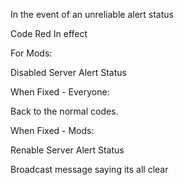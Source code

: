 In the event of an unreliable alert status


Code Red In effect

For Mods:

Disabled Server Alert Status

When Fixed - Everyone:

Back to the normal codes.

When Fixed - Mods:

Renable Server Alert Status

Broadcast message saying its all clear
